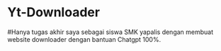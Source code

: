 # Yt-Downloader

#Hanya tugas akhir saya sebagai siswa SMK yapalis dengan membuat website downloader dengan bantuan Chatgpt 100%.
